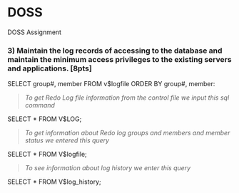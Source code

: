 # DOSS

DOSS Assignment

### 3) Maintain the log records of accessing to the database and maintain the minimum access privileges to the existing servers and applications. [8pts]

SELECT group#, member FROM v$logfile ORDER BY group#, member:

> *To get Redo Log file information from the control file we input this sql command*

SELECT * FROM V$LOG;

> *To get information about Redo log groups and members and member status we entered this query*

SELECT * FROM V$logfile;

> *To see information about log history we enter this query*

SELECT * FROM V$log_history;
